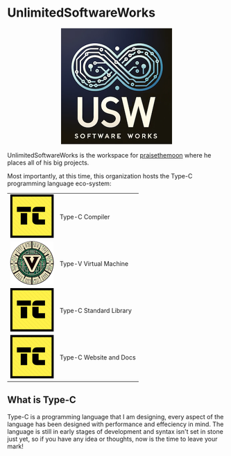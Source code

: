 # UnlimitedSoftwareWorks

<center>

![](assets/logo-xs.png)

</center>

UnlimitedSoftwareWorks is the workspace for [praisethemoon](https://praisethemoon.org) where he places all of his big projects. 

Most importantly, at this time, this organization hosts the Type-C programming language eco-system:

<table>
    <tr>
        <td>
            <img src="../assets/type-c-v2.png" height="100"/>
        </td>
        <td>
            Type-C Compiler
        </td>
    </tr>
    <tr>
        <td>
            <img src="../assets/type-v-circular-xs.png" height="100"/>
        </td>
        <td>
            Type-V Virtual Machine
        </td>
    </tr>
    <tr>
        <td>
            <img src="../assets/type-c-v2.png" height="100"/>
        </td>
        <td>
            Type-C Standard Library
        </td>
    </tr>
    <tr>
        <td>
            <img src="../assets/type-c-v2.png" height="100"/>
        </td>
        <td>
            Type-C Website and Docs
        </td>
    </tr>
</table>


## What is Type-C

Type-C is a programming language that I am designing, every aspect of the language has been designed with performance and effeciency in mind.
The language is still in early stages of development and syntax isn't set in stone just yet, so if you have any idea or thoughts, now is the time to leave your mark! 
